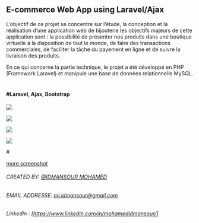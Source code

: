 ## E-commerce Web App using Laravel/Ajax

L’objectif de ce projet se concentre sur l’étude, la conception et la réalisation d’une application web de bijouterie les objectifs majeurs de cette application sont : la possibilité de présenter nos produits dans une boutique virtuelle à la disposition de tout le monde, de faire des transactions commerciales, de faciliter la tâche du payement en ligne et de suivre la livraison des produits.

En ce qui concerne la partie technique, le projet a été développé en PHP (Framework Laravel) et manipule une base de données relationnelle MySQL.
#
#### #Laravel, Ajax, Bootstrap

<p><img src="https://raw.githubusercontent.com/mohamedidmansour/E-commerceWebApp-Laravel-Ajax/master/screenshot/e-commerce-sc1.jpg"/></p>

<p><img src="https://raw.githubusercontent.com/mohamedidmansour/E-commerceWebApp-Laravel-Ajax/master/screenshot/e-commerce-sc2.jpg"/></p>

<p><img src="https://raw.githubusercontent.com/mohamedidmansour/E-commerceWebApp-Laravel-Ajax/master/screenshot/e-commerce-sc3.jpg"/></p>

<p><img src="https://raw.githubusercontent.com/mohamedidmansour/E-commerceWebApp-Laravel-Ajax/master/screenshot/e-commerce-sc4.jpg"/></p>
# <p><a href="https://raw.githubusercontent.com/mohamedidmansour/E-commerceWebApp-Laravel-Ajax/master/screenshot/">more screenshot</a></p>

###### CREATED BY:     [@IDMANSOUR MOHAMED](https://www.linkedin.com/in/mohamedidmansour/)
###### EMAIL ADDRESSE: [mi.idmansour@gmail.com]()
###### LinkedIn      : [https://www.linkedin.com/in/mohamedidmansour/]
